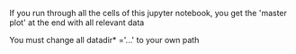 If you run through all the cells of this jupyter notebook, you get the 'master plot' at the end with all relevant data

You must change all datadir* ='...' to your own path